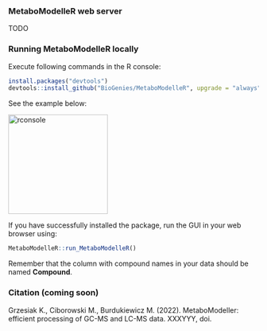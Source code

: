 ### MetaboModelleR web server

TODO

### Running MetaboModelleR locally

Execute following commands in the R console:

``` r
install.packages("devtools")
devtools::install_github("BioGenies/MetaboModelleR", upgrade = "always", dependencies = TRUE)
```

See the example below: 

<img src="https://raw.githubusercontent.com/michbur/easyR/main/inst/additional-figures/r-console.png" alt="rconsole" style="height: 200px;"/>

If you have successfully installed the package, run the GUI in your web browser using:

``` r
MetaboModelleR::run_MetaboModelleR()
```

Remember that the column with compound names in your data should be named **Compound**.

### Citation (coming soon)

Grzesiak K., Ciborowski M., Burdukiewicz M. (2022). MetaboModeller: efficient processing of GC-MS and LC-MS data. XXXYYY, doi.
